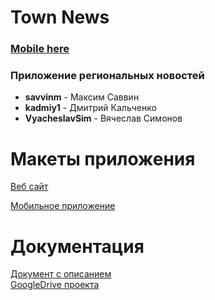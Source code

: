 # Town News
### [Mobile here](https://github.com/savvinm/TownNews-Mobile)
### Приложение региональных новостей
- **savvinm** - Максим Саввин <br>
- **kadmiy1** - Дмитрий Кальченко<br>
- **VyacheslavSim** - Вячеслав Симонов 


# Макеты приложения
[Веб сайт](https://www.figma.com/proto/bS3WN7hbUzdXGCH3PDTtRK/%D0%A2%D0%9F?node-id=13%3A90&scaling=scale-down&page-id=11%3A89&starting-point-node-id=13%3A90)

[Мобильное приложение](https://www.figma.com/proto/bS3WN7hbUzdXGCH3PDTtRK/%D0%A2%D0%9F?node-id=113%3A94&scaling=scale-down&page-id=57%3A73&starting-point-node-id=113%3A94)
# Документация
[Документ с описанием](https://docs.google.com/document/d/1Enm5rn-7wtAPZT1pKJF62GHmUhlnd3gaeRt6F9swoEs/edit?usp=sharing)<br>
[GoogleDrive проекта](https://drive.google.com/drive/folders/16mK8To9MVgV_VdqD4lTKubeOx6zr2n5E?usp=sharing)

